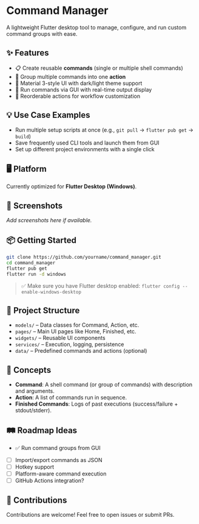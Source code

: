 # Command Manager

A lightweight Flutter desktop tool to manage, configure, and run custom command groups with ease.

## ✨ Features

- 📋 Create reusable **commands** (single or multiple shell commands)
- 🧩 Group multiple commands into one **action**
- 🎨 Material 3-style UI with dark/light theme support
- 🚀 Run commands via GUI with real-time output display
- 🔁 Reorderable actions for workflow customization

## 💡 Use Case Examples

- Run multiple setup scripts at once (e.g., `git pull` → `flutter pub get` → `build`)
- Save frequently used CLI tools and launch them from GUI
- Set up different project environments with a single click

## 🖥️ Platform

Currently optimized for **Flutter Desktop (Windows)**.

## 📸 Screenshots

_Add screenshots here if available._

## 📦 Getting Started

```bash
git clone https://github.com/yourname/command_manager.git
cd command_manager
flutter pub get
flutter run -d windows
```

> ✅ Make sure you have Flutter desktop enabled: `flutter config --enable-windows-desktop`

## 📁 Project Structure

- `models/` – Data classes for Command, Action, etc.
- `pages/` – Main UI pages like Home, Finished, etc.
- `widgets/` – Reusable UI components
- `services/` – Execution, logging, persistence
- `data/` – Predefined commands and actions (optional)

## 🧠 Concepts

- **Command**: A shell command (or group of commands) with description and arguments.
- **Action**: A list of commands run in sequence.
- **Finished Commands**: Logs of past executions (success/failure + stdout/stderr).

## 🛤️ Roadmap Ideas

- ✅ Run command groups from GUI
- [ ] Import/export commands as JSON
- [ ] Hotkey support
- [ ] Platform-aware command execution
- [ ] GitHub Actions integration?

## 🤝 Contributions

Contributions are welcome! Feel free to open issues or submit PRs.

